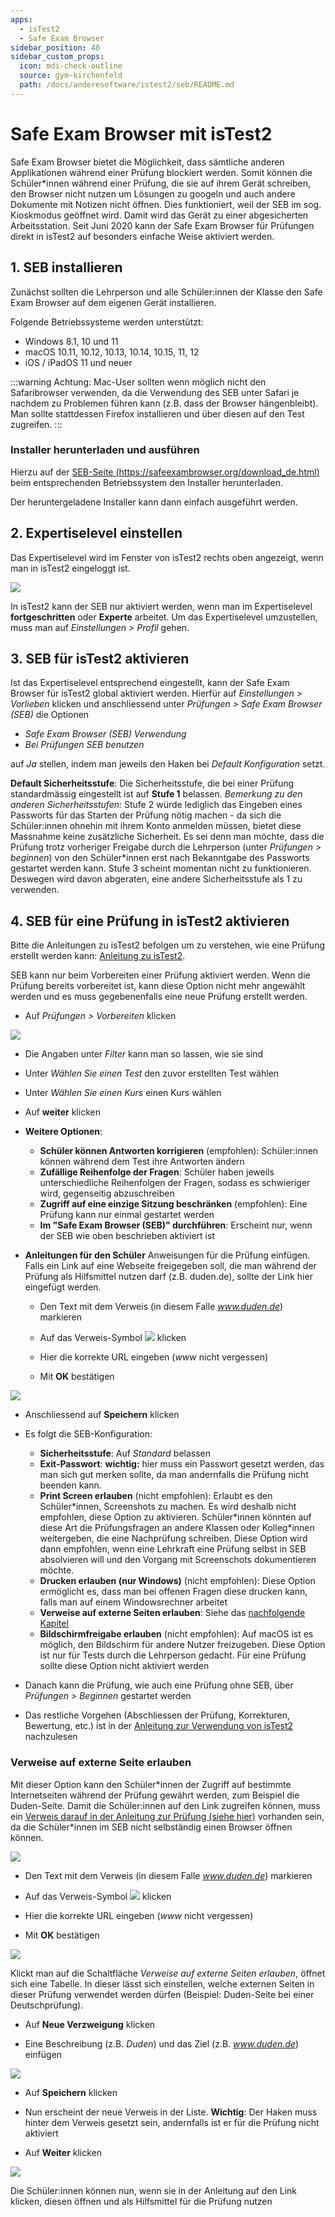 ```yaml
---
apps:
  - isTest2
  - Safe Exam Browser
sidebar_position: 40
sidebar_custom_props:
  icon: mdi-check-outline
  source: gym-kirchenfeld
  path: /docs/anderesoftware/istest2/seb/README.md
---
```


# Safe Exam Browser mit isTest2



Safe Exam Browser bietet die Möglichkeit, dass sämtliche anderen Applikationen während einer Prüfung blockiert werden. Somit können die Schüler\*innen während einer Prüfung, die sie auf ihrem Gerät schreiben, den Browser nicht nutzen um Lösungen zu googeln und auch andere Dokumente mit Notizen nicht öffnen. Dies funktioniert, weil der SEB im sog. Kioskmodus geöffnet wird. Damit wird das Gerät zu einer abgesicherten Arbeitsstation. Seit Juni 2020 kann der Safe Exam Browser für Prüfungen direkt in isTest2 auf besonders einfache Weise aktiviert werden. 



<a name="0"></a>

## 1. SEB installieren

Zunächst sollten die Lehrperson und alle Schüler:innen der Klasse den Safe Exam Browser auf dem eigenen Gerät installieren.

Folgende Betriebssysteme werden unterstützt:

  * Windows 8.1, 10 und 11
  * macOS 10.11, 10.12, 10.13, 10.14, 10.15, 11, 12
  * iOS / iPadOS 11 und neuer

:::warning Achtung: 
Mac-User sollten wenn möglich nicht den Safaribrowser verwenden, da die Verwendung des SEB unter Safari je nachdem zu Problemen führen kann (z.B. dass der Browser hängenbleibt). Man sollte stattdessen Firefox installieren und über diesen auf den Test zugreifen.
:::
  
### Installer herunterladen und ausführen

Hierzu auf der [SEB-Seite (https://safeexambrowser.org/download_de.html)](https://safeexambrowser.org/download_de.html) beim entsprechenden Betriebssystem den Installer herunterladen.

Der heruntergeladene Installer kann dann einfach ausgeführt werden.

## 2. Expertiselevel einstellen 

Das Expertiselevel wird im Fenster von isTest2 rechts oben angezeigt, wenn man in isTest2 eingeloggt ist. 

![](./images/isTest_001.png)

In isTest2 kann der SEB nur aktiviert werden, wenn man im Expertiselevel **fortgeschritten** oder **Experte** arbeitet. Um das Expertiselevel umzustellen, muss man auf _Einstellungen > Profil_ gehen. 

## 3. SEB für isTest2 aktivieren

Ist das Expertiselevel entsprechend eingestellt, kann der Safe Exam Browser für isTest2 global aktiviert werden. Hierfür auf _Einstellungen > Vorlieben_ klicken und anschliessend unter _Prüfungen > Safe Exam Browser (SEB)_ die Optionen 
  
  * _Safe Exam Browser (SEB) Verwendung_
  * _Bei Prüfungen SEB benutzen_ 

auf _Ja_ stellen, indem man jeweils den Haken bei _Default Konfiguration_ setzt.

**Default Sicherheitsstufe**: Die Sicherheitsstufe, die bei einer Prüfung standardmässig eingestellt ist auf **Stufe 1** belassen. _Bemerkung zu den anderen Sicherheitsstufen:_ Stufe 2 würde lediglich das Eingeben eines Passworts für das Starten der Prüfung nötig machen - da sich die Schüler:innen ohnehin mit ihrem Konto anmelden müssen, bietet diese Massnahme keine zusätzliche Sicherheit. Es sei denn man möchte, dass die Prüfung trotz vorheriger Freigabe durch die Lehrperson (unter _Prüfungen > beginnen_) von den Schüler\*innen erst nach Bekanntgabe des Passworts gestartet werden kann. Stufe 3 scheint momentan nicht zu funktionieren. Deswegen wird davon abgeraten, eine andere Sicherheitsstufe als 1 zu verwenden.  

 ## 4. SEB für eine Prüfung in isTest2 aktivieren

Bitte die Anleitungen zu isTest2 befolgen um zu verstehen, wie eine Prüfung erstellt werden kann: [Anleitung zu isTest2](../verwenden).

SEB kann nur beim Vorbereiten einer Prüfung aktiviert werden. Wenn die Prüfung bereits vorbereitet ist, kann diese Option nicht mehr angewählt werden und es muss gegebenenfalls eine neue Prüfung erstellt werden. 

* Auf _Prüfungen > Vorbereiten_ klicken

![](./images/isTest_021.png)


  * Die Angaben unter _Filter_ kann man so lassen, wie sie sind

  * Unter _Wählen Sie einen Test_ den zuvor erstellten Test wählen

  * Unter _Wählen Sie einen Kurs_ einen Kurs wählen

  * Auf __weiter__ klicken

  * **Weitere Optionen**:
    * **Schüler können Antworten korrigieren** (empfohlen): Schüler:innen können während dem Test ihre Antworten ändern
    * **Zufällige Reihenfolge der Fragen**: Schüler haben jeweils unterschiedliche Reihenfolgen der Fragen, sodass es schwieriger wird, gegenseitig abzuschreiben
    * **Zugriff auf eine einzige Sitzung beschränken** (empfohlen): Eine Prüfung kann nur einmal gestartet werden
    * **Im "Safe Exam Browser (SEB)" durchführen**: Erscheint nur, wenn der SEB wie oben beschrieben aktiviert ist
  
  <a name="1"></a>


  * **Anleitungen für den Schüler** Anweisungen für die Prüfung einfügen. Falls ein Link auf eine Webseite freigegeben soll, die man während der Prüfung als Hilfsmittel nutzen darf (z.B. duden.de), sollte der Link hier eingefügt werden. 
    * Den Text mit dem Verweis (in diesem Falle _www.duden.de_) markieren

    * Auf das Verweis-Symbol ![](./images/icon_link.png) klicken

    * Hier die korrekte URL eingeben (_www_ nicht vergessen)

    * Mit __OK__ bestätigen

![](./images/isTest_042.png)


  * Anschliessend auf __Speichern__ klicken

  * Es folgt die SEB-Konfiguration:
    * **Sicherheitsstufe**: Auf _Standard_ belassen
    * **Exit-Passwort**: **wichtig:** hier muss ein Passwort gesetzt werden, das man sich gut merken sollte, da man andernfalls die Prüfung nicht beenden kann. 
    * **Print Screen erlauben** (nicht empfohlen): Erlaubt es den Schüler\*innen, Screenshots zu machen. Es wird deshalb nicht empfohlen, diese Option zu aktivieren. Schüler\*innen könnten auf diese Art die Prüfungsfragen an andere Klassen oder Kolleg*innen weitergeben, die eine Nachprüfung schreiben. Diese Option wird dann empfohlen, wenn eine Lehrkraft eine Prüfung selbst in SEB absolvieren will und den Vorgang mit Screenschots dokumentieren möchte.
    * **Drucken erlauben (nur Windows)** (nicht empfohlen): Diese Option ermöglicht es, dass man bei offenen Fragen diese drucken kann, falls man auf einem Windowsrechner arbeitet
    * **Verweise auf externe Seiten erlauben**: Siehe das [nachfolgende Kapitel](#2)
    * **Bildschirmfreigabe erlauben** (nicht empfohlen): Auf macOS ist es möglich, den Bildschirm für andere Nutzer freizugeben. Diese Option ist nur für Tests durch die Lehrperson gedacht. Für eine Prüfung sollte diese Option nicht aktiviert werden

  * Danach kann die Prüfung, wie auch eine Prüfung ohne SEB, über _Prüfungen > Beginnen_ gestartet werden

  * Das restliche Vorgehen (Abschliessen der Prüfung, Korrekturen, Bewertung, etc.) ist in der [Anleitung zur Verwendung von isTest2](../verwenden#6) nachzulesen
<a name="2"></a>

### Verweise auf externe Seite erlauben

Mit dieser Option kann den Schüler\*innen der Zugriff auf bestimmte Internetseiten während der Prüfung gewährt werden, zum Beispiel die Duden-Seite. Damit die Schüler:innen auf den Link zugreifen können, muss ein [Verweis darauf in der Anleitung zur Prüfung (siehe hier)](#1) vorhanden sein, da die Schüler\*innen im SEB nicht selbständig einen Browser öffnen können. 

![](./images/isTest_041.png)

  * Den Text mit dem Verweis (in diesem Falle _www.duden.de_) markieren

  * Auf das Verweis-Symbol ![](./images/icon_link.png) klicken

  * Hier die korrekte URL eingeben (_www_ nicht vergessen)

  * Mit __OK__ bestätigen

![](./images/isTest_042.png)

 Klickt man auf die Schaltfläche _Verweise auf externe Seiten erlauben_, öffnet sich eine Tabelle. In dieser lässt sich einstellen, welche externen Seiten in dieser Prüfung verwendet werden dürfen (Beispiel: Duden-Seite bei einer Deutschprüfung). 

  * Auf __Neue Verzweigung__ klicken

  * Eine Beschreibung (z.B. _Duden_) und das Ziel (z.B. _www.duden.de_) einfügen

![](./images/isTest_043.png)

  * Auf __Speichern__ klicken

  * Nun erscheint der neue Verweis in der Liste. **Wichtig**: Der Haken muss hinter dem Verweis gesetzt sein, andernfalls ist er für die Prüfung nicht aktiviert

  * Auf __Weiter__ klicken

![](./images/isTest_044.png)

Die Schüler:innen können nun, wenn sie in der Anleitung auf den Link klicken, diesen öffnen und als Hilfsmittel für die Prüfung nutzen

